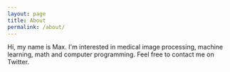 ```yaml
---
layout: page
title: About
permalink: /about/
---
```


Hi, my name is Max. I'm interested in medical image processing, machine learning, math and computer programming. Feel free to contact me on Twitter.
